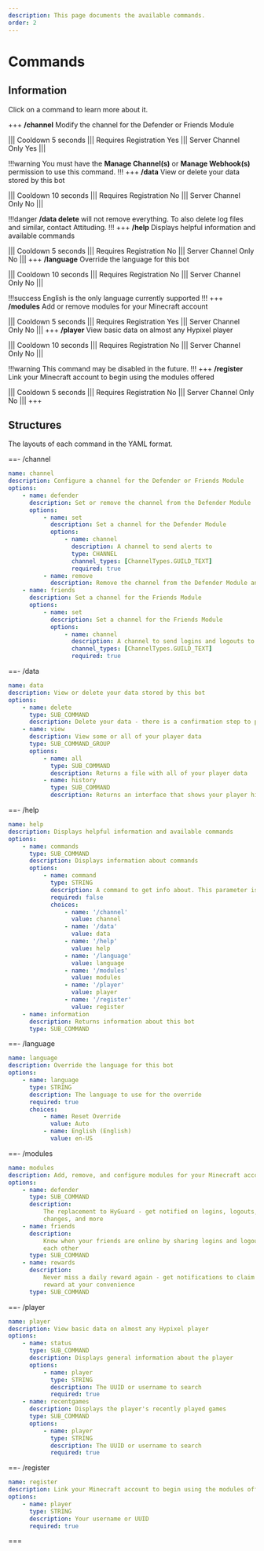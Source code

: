 ```yaml
---
description: This page documents the available commands.
order: 2
---
```


# Commands

## Information
Click on a command to learn more about it.

+++ **/channel**
Modify the channel for the Defender or Friends Module

||| Cooldown
5 seconds
||| Requires Registration
Yes
||| Server Channel Only
Yes
|||


!!!warning
You must have the **Manage Channel(s)** or **Manage Webhook(s)** permission to use this command.
!!!
+++ **/data**
View or delete your data stored by this bot

||| Cooldown
10 seconds
||| Requires Registration
No
||| Server Channel Only
No
|||

!!!danger
**/data delete** will not remove everything. To also delete log files and similar, contact Attituding.
!!!
+++ **/help**
Displays helpful information and available commands

||| Cooldown
5 seconds
||| Requires Registration
No
||| Server Channel Only
No
|||
+++ **/language**
Override the language for this bot

||| Cooldown
10 seconds
||| Requires Registration
No
||| Server Channel Only
No
|||

!!!success
English is the only language currently supported
!!!
+++ **/modules**
Add or remove modules for your Minecraft account

||| Cooldown
5 seconds
||| Requires Registration
Yes
||| Server Channel Only
No
|||
+++ **/player**
View basic data on almost any Hypixel player

||| Cooldown
10 seconds
||| Requires Registration
No
||| Server Channel Only
No
|||

!!!warning
This command may be disabled in the future.
!!!
+++ **/register**
Link your Minecraft account to begin using the modules offered

||| Cooldown
5 seconds
||| Requires Registration
No
||| Server Channel Only
No
|||
+++

## Structures
The layouts of each command in the YAML format.

==- /channel
```yaml
name: channel
description: Configure a channel for the Defender or Friends Module
options:
    - name: defender
      description: Set or remove the channel from the Defender Module
      options:
          - name: set
            description: Set a channel for the Defender Module
            options:
                - name: channel
                  description: A channel to send alerts to
                  type: CHANNEL
                  channel_types: [ChannelTypes.GUILD_TEXT]
                  required: true
          - name: remove
            description: Remove the channel from the Defender Module and send alerts via DMs
    - name: friends
      description: Set a channel for the Friends Module
      options:
          - name: set
            description: Set a channel for the Friends Module
            options:
                - name: channel
                  description: A channel to send logins and logouts to
                  channel_types: [ChannelTypes.GUILD_TEXT]
                  required: true
```
==- /data
```yaml
name: data
description: View or delete your data stored by this bot
options:
    - name: delete
      type: SUB_COMMAND
      description: Delete your data - there is a confirmation step to prevent accidents
    - name: view
      description: View some or all of your player data
      type: SUB_COMMAND_GROUP
      options:
          - name: all
            type: SUB_COMMAND
            description: Returns a file with all of your player data
          - name: history
            type: SUB_COMMAND
            description: Returns an interface that shows your player history
```
==- /help
```yaml
name: help
description: Displays helpful information and available commands
options:
    - name: commands
      type: SUB_COMMAND
      description: Displays information about commands
      options:
          - name: command
            type: STRING
            description: A command to get info about. This parameter is completely optional
            required: false
            choices:
                - name: '/channel'
                  value: channel
                - name: '/data'
                  value: data
                - name: '/help'
                  value: help
                - name: '/language'
                  value: language
                - name: '/modules'
                  value: modules
                - name: '/player'
                  value: player
                - name: '/register'
                  value: register
    - name: information
      description: Returns information about this bot
      type: SUB_COMMAND
```
==- /language
```yaml
name: language
description: Override the language for this bot
options:
    - name: language
      type: STRING
      description: The language to use for the override
      required: true
      choices:
          - name: Reset Override
            value: Auto
          - name: English (English)
            value: en-US
```
==- /modules
```yaml
name: modules
description: Add, remove, and configure modules for your Minecraft account
options:
    - name: defender
      type: SUB_COMMAND
      description:
          The replacement to HyGuard - get notified on logins, logouts, version
          changes, and more
    - name: friends
      description:
          Know when your friends are online by sharing logins and logouts with
          each other
      type: SUB_COMMAND
    - name: rewards
      description:
          Never miss a daily reward again - get notifications to claim your daily
          reward at your convenience
      type: SUB_COMMAND
```
==- /player
```yaml
name: player
description: View basic data on almost any Hypixel player
options:
    - name: status
      type: SUB_COMMAND
      description: Displays general information about the player
      options:
          - name: player
            type: STRING
            description: The UUID or username to search
            required: true
    - name: recentgames
      description: Displays the player's recently played games
      type: SUB_COMMAND
      options:
          - name: player
            type: STRING
            description: The UUID or username to search
            required: true
```
==- /register
```yaml
name: register
description: Link your Minecraft account to begin using the modules offered
options:
    - name: player
      type: STRING
      description: Your username or UUID
      required: true
```
===